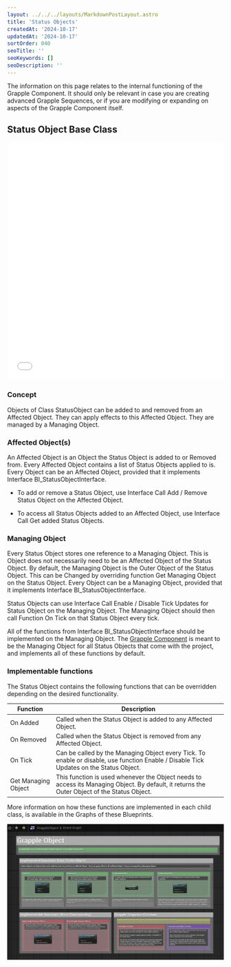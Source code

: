 ```yaml
---
layout: ../../../layouts/MarkdownPostLayout.astro
title: 'Status Objects'
createdAt: '2024-10-17'
updatedAt: '2024-10-17'
sortOrder: 040
seoTitle: ''
seoKeywords: []
seoDescription: ''
---
```


<div class="note">The information on this page relates to the internal functioning of the Grapple Component. It should only be relevant in case you are creating advanced Grapple Sequences, or if you are modifying or expanding on aspects of the Grapple Component itself. </div>

## Status Object Base Class

<embed src="/public/pdf/slide-custom-objects.pdf" width="100%" height="550px" toolbar=0 frameborder="0" scrolling="no" />

### Concept

Objects of Class <span class="object">StatusObject</span> can be added to and removed from an Affected Object. They can apply effects to this Affected Object. They are managed by a Managing Object.

### Affected Object(s)

An Affected Object is an Object the Status Object is added to or Removed from. Every Affected Object contains a list of Status Objects applied to is. Every Object can be an Affected Object, provided that it implements Interface <span class="object">BI_StatusObjectInterface</span>. 

* To add or remove a Status Object, use Interface Call <span class="function">Add / Remove Status Object</span> on the Affected Object.

* To access all Status Objects added to an Affected Object, use Interface Call <span class="function">Get added Status Objects</span>.

### Managing Object

Every Status Object stores one reference to a Managing Object. This is Object does not necessarily need to be an Affected Object of the Status Object. By default, the Managing Object is the Outer Object of the Status Object. This can be Changed by overriding function <span class="function">Get Managing Object</span> on the Status Object. Every Object can be a Managing Object, provided that it implements Interface <span class="object">BI_StatusObjectInterface</span>. 

Status Objects can use Interface Call <span class="function">Enable / Disable Tick Updates for Status Object</span> on the Managing Object. The Managing Object should then call Function On Tick on that Status Object every tick.

All of the functions from Interface <span class="object">BI_StatusObjectInterface</span> should be implemented on the Managing Object. The [Grapple Component](/grapple-component/1-overview-of-the-grapple-component/basic-concepts) is meant to be the Managing Object for all Status Objects that come with the project, and implements all of these functions by default. 

### Implementable functions

The Status Object contains the following functions that can be overridden depending on the desired functionality.

| Function | Description |
| ----------- | ----------- |
| <span class="function"> On Added</span> | Called when the Status Object is added to any Affected Object.  |
| <span class="function"> On Removed	</span> | Called when the Status Object is removed from any Affected Object. |
| <span class="function"> On Tick	</span> | Can be called by the Managing Object every Tick. To enable or disable, use function Enable / Disable Tick Updates on the Status Object. |
| <span class="function"> Get Managing Object	</span> | This function is used whenever the Object needs to access its Managing Object. By default, it returns the Outer Object of the Status Object. |

<div class="note">More information on how these functions are implemented in each child class, is available in the Graphs of these Blueprints.</div>

![](../../../assets/grapple-component/grapple-object-graph.jpg)
